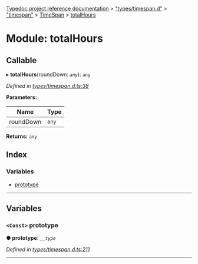 [Typedoc project reference documentation](../README.md) > ["types/timespan.d"](../modules/_types_timespan_d_.md) > ["timespan"](../modules/_types_timespan_d_._timespan_.md) > [TimeSpan](../classes/_types_timespan_d_._timespan_.timespan.md) > [totalHours](../modules/_types_timespan_d_._timespan_.timespan.totalhours.md)

# Module: totalHours

## Callable
▸ **totalHours**(roundDown: *`any`*): `any`

*Defined in [types/timespan.d.ts:38](https://github.com/DocuWare/REST-Sample-TS/blob/a4697e2/src/types/timespan.d.ts#L38)*

**Parameters:**

| Name | Type |
| ------ | ------ |
| roundDown | `any` |

**Returns:** `any`

## Index

### Variables

* [prototype](_types_timespan_d_._timespan_.timespan.totalhours.md#prototype)

---

## Variables

<a id="prototype"></a>

### `<Const>` prototype

**● prototype**: *`__type`*

*Defined in [types/timespan.d.ts:211](https://github.com/DocuWare/REST-Sample-TS/blob/a4697e2/src/types/timespan.d.ts#L211)*

___

